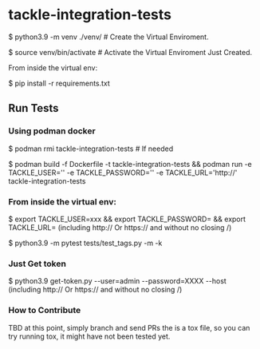 # tackle-integration-tests

$ python3.9 -m venv ./venv/ # Create the Virtual Enviroment.

$ source venv/bin/activate # Activate the Virtual Enviroment Just Created.

From inside the virtual env:

$ pip install -r requirements.txt

## Run Tests

### Using podman docker

$ podman rmi tackle-integration-tests # If needed

$ podman build -f Dockerfile -t tackle-integration-tests &&
  podman run -e TACKLE_USER='' -e TACKLE_PASSWORD='' -e TACKLE_URL='http://' tackle-integration-tests



### From inside the virtual env:

$ export TACKLE_USER=xxx && export TACKLE_PASSWORD=<pass> && export TACKLE_URL=<url> (including http:// Or https:// and without no closing /)
 
$ python3.9  -m pytest tests/test_tags.py -m <marker> -k <search by test or folder name>


### Just Get token

$ python3.9 get-token.py --user=admin --password=XXXX --host <tackle-url> (including http:// Or https:// and without no closing /)
 
### How to Contribute
TBD
at this point, simply branch and send PRs
the is a tox file, so you can try running tox, it might have not been tested yet.

